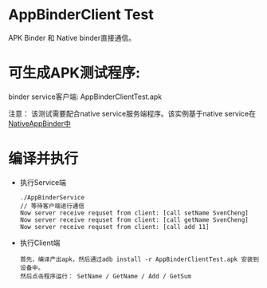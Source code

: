 AppBinderClient Test
================

APK Binder 和 Native binder直接通信。

# 可生成APK测试程序:
  
  binder service客户端: AppBinderClientTest.apk
  
 注意： 该测试需要配合native service服务端程序。该实例基于native service在[NativeAppBinder中](../../NativeAppBiner)
 
# 编译并执行

- 执行Service端
    ```
	./AppBinderService
	// 等待客户端进行通信
	Now server receive requset from client: [call setName SvenCheng]
	Now server receive requset from client: [call getName SvenCheng]
	Now server receive requset from client: [call add 11]
	```

- 执行Client端
    ```
	首先，编译产出apk，然后通过adb install -r AppBinderClientTest.apk 安装到设备中。
	然后点击程序运行： SetName / GetName / Add / GetSum
	````
	